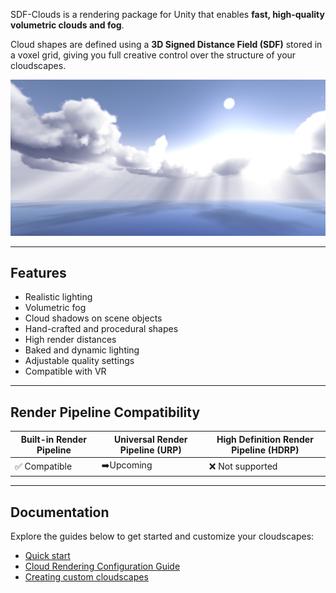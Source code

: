 SDF-Clouds is a rendering package for Unity that enables **fast, high-quality volumetric clouds and fog**.

Cloud shapes are defined using a **3D Signed Distance Field (SDF)** stored in a voxel grid, giving you full creative control over the structure of your cloudscapes.

![Clouds render](Documentation/Images/Wallpaper.png)

---
## Features
- Realistic lighting
- Volumetric fog
- Cloud shadows on scene objects
- Hand-crafted and procedural shapes
- High render distances
- Baked and dynamic lighting
- Adjustable quality settings
- Compatible with VR

---

## Render Pipeline Compatibility

| Built-in Render Pipeline | Universal Render Pipeline (URP) | High Definition Render Pipeline (HDRP) |
| ------------------------ | ------------------------------- | -------------------------------------- |
| ✅ Compatible             | ➡️Upcoming                      | ❌ Not supported                        |

---
## Documentation

Explore the guides below to get started and customize your cloudscapes:
- [Quick start](Documentation/Quick%20start.md)
- [Cloud Rendering Configuration Guide](Documentation/Cloud%20Rendering%20Configuration%20Guide.md)
- [Creating custom cloudscapes](Documentation/Creating%20custom%20cloudscapes.md)
